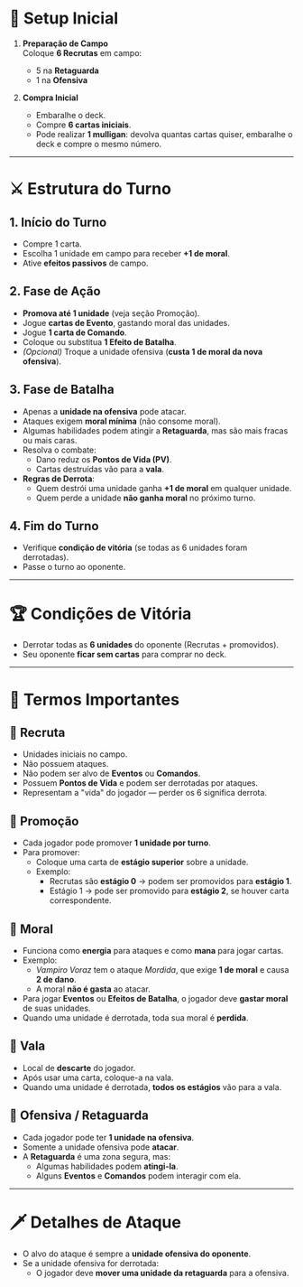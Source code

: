 # 🎴 Setup Inicial

1. **Preparação de Campo**  
   Coloque **6 Recrutas** em campo:  
   - 5 na **Retaguarda**  
   - 1 na **Ofensiva**

2. **Compra Inicial**  
   - Embaralhe o deck.  
   - Compre **6 cartas iniciais**.  
   - Pode realizar **1 mulligan**: devolva quantas cartas quiser, embaralhe o deck e compre o mesmo número.

---

# ⚔️ Estrutura do Turno

## 1. Início do Turno
- Compre 1 carta.
- Escolha 1 unidade em campo para receber **+1 de moral**.
- Ative **efeitos passivos** de campo.

## 2. Fase de Ação
- **Promova até 1 unidade** (veja seção Promoção).
- Jogue **cartas de Evento**, gastando moral das unidades.
- Jogue **1 carta de Comando**.
- Coloque ou substitua **1 Efeito de Batalha**.
- *(Opcional)* Troque a unidade ofensiva (**custa 1 de moral da nova ofensiva**).

## 3. Fase de Batalha
- Apenas a **unidade na ofensiva** pode atacar.
- Ataques exigem **moral mínima** (não consome moral).
- Algumas habilidades podem atingir a **Retaguarda**, mas são mais fracas ou mais caras.
- Resolva o combate:
  - Dano reduz os **Pontos de Vida (PV)**.
  - Cartas destruídas vão para a **vala**.
- **Regras de Derrota**:
  - Quem destrói uma unidade ganha **+1 de moral** em qualquer unidade.
  - Quem perde a unidade **não ganha moral** no próximo turno.

## 4. Fim do Turno
- Verifique **condição de vitória** (se todas as 6 unidades foram derrotadas).
- Passe o turno ao oponente.

---

# 🏆 Condições de Vitória

- Derrotar todas as **6 unidades** do oponente (Recrutas + promovidos).
- Seu oponente **ficar sem cartas** para comprar no deck.

---

# 📘 Termos Importantes

## 🔹 Recruta
- Unidades iniciais no campo.
- Não possuem ataques.
- Não podem ser alvo de **Eventos** ou **Comandos**.
- Possuem **Pontos de Vida** e podem ser derrotadas por ataques.
- Representam a "vida" do jogador — perder os 6 significa derrota.

## 🔹 Promoção
- Cada jogador pode promover **1 unidade por turno**.
- Para promover:
  - Coloque uma carta de **estágio superior** sobre a unidade.
  - Exemplo:
    - Recrutas são **estágio 0** → podem ser promovidos para **estágio 1**.
    - Estágio 1 → pode ser promovido para **estágio 2**, se houver carta correspondente.

## 🔹 Moral
- Funciona como **energia** para ataques e como **mana** para jogar cartas.
- Exemplo:  
  - *Vampiro Voraz* tem o ataque *Mordida*, que exige **1 de moral** e causa **2 de dano**.  
  - A moral **não é gasta** ao atacar.
- Para jogar **Eventos** ou **Efeitos de Batalha**, o jogador deve **gastar moral** de suas unidades.
- Quando uma unidade é derrotada, toda sua moral é **perdida**.

## 🔹 Vala
- Local de **descarte** do jogador.
- Após usar uma carta, coloque-a na vala.
- Quando uma unidade é derrotada, **todos os estágios** vão para a vala.

## 🔹 Ofensiva / Retaguarda
- Cada jogador pode ter **1 unidade na ofensiva**.
- Somente a unidade ofensiva pode **atacar**.
- A **Retaguarda** é uma zona segura, mas:
  - Algumas habilidades podem **atingi-la**.
  - Alguns **Eventos** e **Comandos** podem interagir com ela.

---

# 🗡️ Detalhes de Ataque

- O alvo do ataque é sempre a **unidade ofensiva do oponente**.
- Se a unidade ofensiva for derrotada:
  - O jogador deve **mover uma unidade da retaguarda** para a ofensiva.